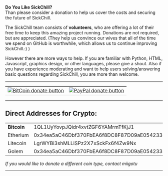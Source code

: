 **Do You Like SickChill?**  
Than please consider a donation to help us cover the costs and securing the future of SickChill.  

The SickChill team consists of **volunteers**, who are offering a lot of their free time to keep this amazing project running. Donations are not required, but are appreciated. (They help us convince our wives that all of the time we spend on GitHub is worthwhile, which allows us to continue improving SickChill.:) )

However there are more ways to help. If you are familiar with Python, HTML, Javascript, graphics design, or other languages, please give a shout. Also if you have experience moderating and want to help users solving/answering basic questions regarding SickChill, you are more than welcome. 
 
***
|||
| --- | --- |
| [![BitCoin donate button](https://github-cloud.s3.amazonaws.com/assets%2F390379%2F10957762%2F313cd946-831c-11e5-91e0-a69ba6fae6dd.png)](https://greenaddress.it/pay/GA29eVg6dJ77gUASLdEVnF3v6GGf7d "Donate using Bitcoin") | [![PayPal donate button](https://github-cloud.s3.amazonaws.com/assets%2F390379%2F10957731%2Fdf1228ce-831b-11e5-9f1b-d5ee712d392d.png)](https://www.paypal.com/cgi-bin/webscr?cmd=_donations&business=miigotu%40gmail%2ecom&lc=US&item_name=SickChill&currency_code=USD&bn=PP%2dDonationsBF%3abtn_donateCC_LG%2egif%3aNonHosted "Donate using paypal") |

***

## Direct Addresses for Crypto:  

| | |
| --- | --- |
| __Bitcoin__ | 1QL1UyYovpJQidr4xvtZGF6YAMrmTfKjJ1 |
| Etherium | 0x34ea5aC46Dbf370FbEA6f8DC8F87D09aE0542333 |
| Litecoin | LgrWYBi3shMLLiSPz2X7xSckFx6f4Zw9Nx |
| Golem | 0x34ea5aC46Dbf370FbEA6f8DC8F87D09aE0542333 |  

*If you would like to donate a different coin type, contact miigotu* 
***